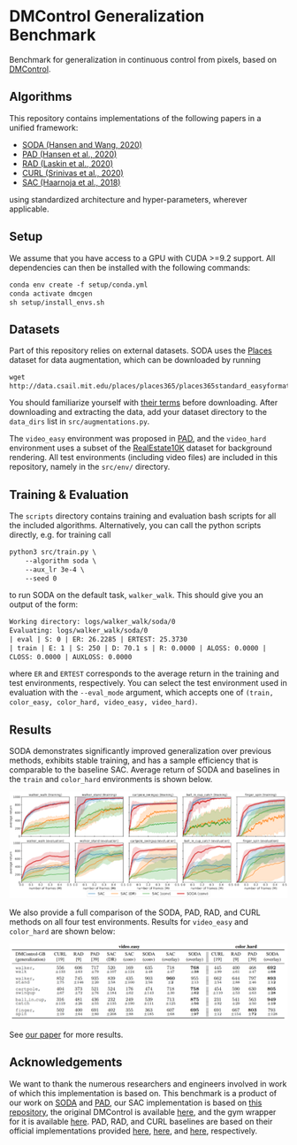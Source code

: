 # DMControl Generalization Benchmark
Benchmark for generalization in continuous control from pixels, based on [DMControl](https://github.com/deepmind/dm_control).


## Algorithms

This repository contains implementations of the following papers in a unified framework:

- [SODA (Hansen and Wang, 2020)](https://arxiv.org/abs/2011.13389)
- [PAD (Hansen et al., 2020)](https://arxiv.org/abs/2007.04309)
- [RAD (Laskin et al., 2020)](https://arxiv.org/abs/2004.14990)
- [CURL (Srinivas et al., 2020)](https://arxiv.org/abs/2004.04136)
- [SAC (Haarnoja et al., 2018)](https://arxiv.org/abs/1812.05905)

using standardized architecture and hyper-parameters, wherever applicable. 

## Setup

We assume that you have access to a GPU with CUDA >=9.2 support. All dependencies can then be installed with the following commands:

```
conda env create -f setup/conda.yml
conda activate dmcgen
sh setup/install_envs.sh
```


## Datasets
Part of this repository relies on external datasets. SODA uses the [Places](http://places2.csail.mit.edu/download.html) dataset for data augmentation, which can be downloaded by running

```
wget http://data.csail.mit.edu/places/places365/places365standard_easyformat.tar
```

You should familiarize yourself with [their terms](http://places2.csail.mit.edu/download.html) before downloading. After downloading and extracting the data, add your dataset directory to the `data_dirs` list in `src/augmentations.py`.

The `video_easy` environment was proposed in [PAD](https://github.com/nicklashansen/policy-adaptation-during-deployment), and the `video_hard` environment uses a subset of the [RealEstate10K](https://google.github.io/realestate10k/) dataset for background rendering. All test environments (including video files) are included in this repository, namely in the `src/env/` directory.


## Training & Evaluation

The `scripts` directory contains training and evaluation bash scripts for all the included algorithms. Alternatively, you can call the python scripts directly, e.g. for training call

```
python3 src/train.py \
    --algorithm soda \
    --aux_lr 3e-4 \
    --seed 0
```

to run SODA on the default task, `walker_walk`. This should give you an output of the form:

```
Working directory: logs/walker_walk/soda/0
Evaluating: logs/walker_walk/soda/0
| eval | S: 0 | ER: 26.2285 | ERTEST: 25.3730
| train | E: 1 | S: 250 | D: 70.1 s | R: 0.0000 | ALOSS: 0.0000 | CLOSS: 0.0000 | AUXLOSS: 0.0000
```
where `ER` and `ERTEST` corresponds to the average return in the training and test environments, respectively. You can select the test environment used in evaluation with the `--eval_mode` argument, which accepts one of `(train, color_easy, color_hard, video_easy, video_hard)`.


## Results

SODA demonstrates significantly improved generalization over previous methods, exhibits stable training, and has a sample efficiency that is comparable to the baseline SAC. Average return of SODA and baselines in the `train` and `color_hard` environments is shown below.

![soda curves results](figures/results_curves.png)

We also provide a full comparison of the SODA, PAD, RAD, and CURL methods on all four test environments. Results for `video_easy` and `color_hard` are shown below:

![soda table results](figures/results_table.png)

See [our paper](https://arxiv.org/abs/2011.13389) for more results.


## Acknowledgements

We want to thank the numerous researchers and engineers involved in work of which this implementation is based on. This benchmark is a product of our work on [SODA](https://arxiv.org/abs/2011.13389) and [PAD](https://arxiv.org/abs/2007.04309), our SAC implementation is based on [this repository](https://github.com/denisyarats/pytorch_sac_ae), the original DMControl is available [here](https://github.com/deepmind/dm_control), and the gym wrapper for it is available [here](https://github.com/denisyarats/dmc2gym). PAD, RAD, and CURL baselines are based on their official implementations provided [here](https://github.com/nicklashansen/policy-adaptation-during-deployment), [here](https://github.com/MishaLaskin/rad), and [here](https://github.com/MishaLaskin/curl), respectively.
